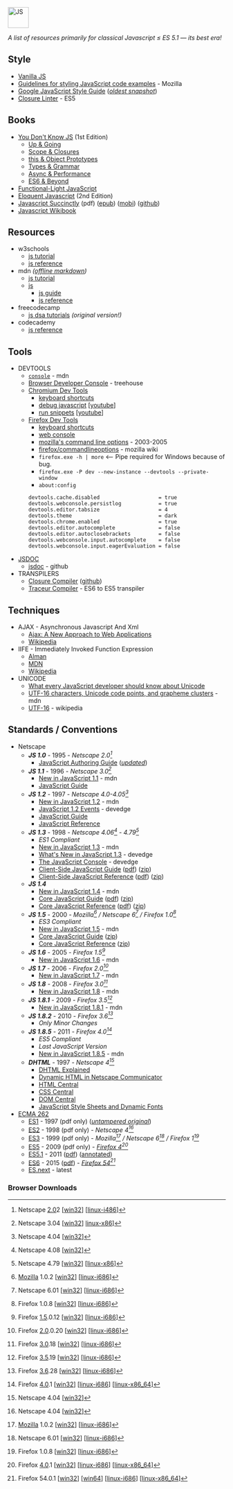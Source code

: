 <img alt="JS" src="https://github.com/user-attachments/assets/54328c3b-0d27-4494-a1db-90e9188a6159" width="48px" />

_A list of resources primarily for classical Javascript ≤ ES 5.1 — its best era!_

## Style

* [Vanilla JS](http://vanilla-js.com/)
* [Guidelines for styling JavaScript code examples](https://developer.mozilla.org/en-US/docs/MDN/Writing_guidelines/Writing_style_guide/Code_style_guide/JavaScript) - Mozilla
* [Google JavaScript Style Guide](https://google.github.io/styleguide/jsguide.html) ([_oldest snapshot_](http://web.archive.org/web/20161126025850id_/https://google.github.io/styleguide/jsguide.html))
* [Closure Linter](https://github.com/google/closure-linter) - ES5


## Books

* [You Don't Know JS](https://github.com/getify/You-Dont-Know-JS/blob/1st-ed/README.md) (1st Edition)
  - [Up & Going](https://github.com/getify/You-Dont-Know-JS/blob/1st-ed/up%20&%20going/README.md#you-dont-know-js-up--going)
  - [Scope & Closures](https://github.com/getify/You-Dont-Know-JS/blob/1st-ed/scope%20&%20closures/README.md#you-dont-know-js-scope--closures)
  - [this & Object Prototypes](https://github.com/getify/You-Dont-Know-JS/blob/1st-ed/this%20&%20object%20prototypes/README.md#you-dont-know-js-this--object-prototypes)
  - [Types & Grammar](https://github.com/getify/You-Dont-Know-JS/blob/1st-ed/types%20&%20grammar/README.md#you-dont-know-js-types--grammar)
  - [Async & Performance](https://github.com/getify/You-Dont-Know-JS/blob/1st-ed/async%20&%20performance/README.md#you-dont-know-js-async--performance)
  - [ES6 & Beyond](https://github.com/getify/You-Dont-Know-JS/blob/1st-ed/es6%20&%20beyond/README.md#you-dont-know-js-es6--beyond)
* [Functional-Light JavaScript](https://github.com/getify/Functional-Light-JS)
* [Eloquent Javascript](https://eloquentjavascript.net/2nd_edition/) (2nd Edition)
* [Javascript Succinctly](https://s3.amazonaws.com/ebooks.syncfusion.com/downloads/JavaScript_Succinctly/JavaScript_Succinctly.pdf) (pdf) ([epub](https://s3.amazonaws.com/ebooks.syncfusion.com/downloads/JavaScript_Succinctly/JavaScript_Succinctly.epub)) ([mobi](https://s3.amazonaws.com/ebooks.syncfusion.com/downloads/JavaScript_Succinctly/JavaScript_Succinctly.mobi)) ([github](https://github.com/SyncfusionSuccinctlyE-Books/JavaScript-Succinctly))
* [Javascript Wikibook](https://en.wikibooks.org/wiki/JavaScript)


## Resources

* w3schools
  - [js tutorial](https://www.w3schools.com/js/default.asp)
  - [js reference](https://www.w3schools.com/jsref/default.asp)
* mdn _([offline markdown](https://github.com/mdn/content))_
  - [js tutorial](https://developer.mozilla.org/en-US/docs/Learn_web_development/Core/Scripting)
  - [js](https://developer.mozilla.org/en-US/docs/Web/JavaScript)
    - [js guide](https://developer.mozilla.org/en-US/docs/Web/JavaScript/Guide)
    - [js reference](https://developer.mozilla.org/en-US/docs/Web/JavaScript/Reference)
* freecodecamp
  - [js dsa tutorials](https://www.freecodecamp.org/learn/javascript-algorithms-and-data-structures/) _(original version!)_
* codecademy
  - [js reference](https://www.codecademy.com/resources/docs/javascript)


## Tools

* DEVTOOLS
  - [`console`](https://developer.mozilla.org/en-US/docs/Web/API/console) - mdn
  - [Browser Developer Console](https://blog.teamtreehouse.com/mastering-developer-tools-console) - treehouse
  - [Chromium Dev Tools](https://developer.chrome.com/docs/devtools/)
    - [keyboard shortcuts](https://developer.chrome.com/docs/devtools/shortcuts/)
    - [debug javascript](https://developer.chrome.com/docs/devtools/javascript/) [[youtube](https://youtu.be/H0XScE08hy8)]
    - [run snippets](https://developer.chrome.com/docs/devtools/javascript/snippets/) [[youtube](https://youtu.be/zW9ibQbYJNE)]
  - [Firefox Dev Tools](https://firefox-source-docs.mozilla.org/devtools-user/index.html)
    - [keyboard shortcuts](https://firefox-source-docs.mozilla.org/devtools-user/keyboard_shortcuts/index.html)
    - [web console](https://firefox-source-docs.mozilla.org/devtools-user/web_console/index.html)
    - [mozilla's command line options](https://www-archive.mozilla.org/docs/command-line-args.html) - 2003-2005
    - [firefox/commandlineoptions](https://wiki.mozilla.org/Firefox/CommandLineOptions) - mozilla wiki
    - `firefox.exe -h | more` <-- Pipe required for Windows because of bug.
    - `firefox.exe -P dev --new-instance --devtools --private-window`
    - `about:config`
    ```
    devtools.cache.disabled                   = true
    devtools.webconsole.persistlog            = true
    devtools.editor.tabsize                   = 4
    devtools.theme                            = dark
    devtools.chrome.enabled                   = true
    devtools.editor.autocomplete              = false
    devtools.editor.autoclosebrackets         = false
    devtools.webconsole.input.autocomplete    = false
    devtools.webconsole.input.eagerEvaluation = false
    ```
* [JSDOC](https://jsdoc.app/)
  - [jsdoc](https://github.com/jsdoc/jsdoc) - github
* TRANSPILERS
  - [Closure Compiler](https://developers.google.com/closure/compiler) ([github](https://github.com/google/closure-compiler))
  - [Traceur Compiler](https://github.com/google/traceur-compiler) - ES6 to ES5 transpiler


## Techniques

* AJAX - Asynchronous Javascript And Xml
  - [Ajax: A New Approach to Web Applications](http://web.archive.org/web/20170809043416id_/https://immagic.com/eLibrary/ARCHIVES/GENERAL/ADTVPATH/A050218G.pdf)
  - [Wikipedia](https://en.wikipedia.org/wiki/Ajax_(programming))
* IIFE - Immediately Invoked Function Expression
  - [Alman](https://web.archive.org/web/20101118035434id_/http://benalman.com/news/2010/11/immediately-invoked-function-expression/)
  - [MDN](https://developer.mozilla.org/en-US/docs/Glossary/IIFE)
  - [Wikipedia](https://en.wikipedia.org/wiki/Immediately_invoked_function_expression)
* UNICODE
  - [What every JavaScript developer should know about Unicode](https://dmitripavlutin.com/what-every-javascript-developer-should-know-about-unicode/)
  - [UTF-16 characters, Unicode code points, and grapheme clusters](https://developer.mozilla.org/en-US/docs/Web/JavaScript/Reference/Global_Objects/String#utf-16_characters_unicode_code_points_and_grapheme_clusters) - mdn
  - [UTF-16](https://en.wikipedia.org/wiki/UTF-16) - wikipedia


## Standards / Conventions

* Netscape
  - ___JS 1.0___ - 1995 - _Netscape 2.0[^1]_
    - [JavaScript Authoring Guide](https://web.archive.org/web/19970613234917id_/http://home.netscape.com/eng/mozilla/2.0/handbook/javascript/index.html)
([_updated_](https://minimum-viable-product.github.io/js-1.0-handbook/))
  - ___JS 1.1___ - 1996 - _Netscape 3.0[^2]_
    - [New in JavaScript 1.1](https://udn.realityripple.com/docs/Archive/Web/JavaScript/New_in_JavaScript/1.1.html) - mdn
    - [JavaScript Guide](https://web.archive.org/web/19970614042441id_/http://home.netscape.com/eng/mozilla/3.0/handbook/javascript/index.html)
  - ___JS 1.2___ - 1997 - _Netscape 4.0-4.05[^3]_
    - [New in JavaScript 1.2](https://udn.realityripple.com/docs/Archive/Web/JavaScript/New_in_JavaScript/1.2.html) - mdn
    - [JavaScript 1.2 Events](https://web.archive.org/web/19990417223104id_/http://developer.netscape.com/docs/technote/javascript/eventhandler/eventhandler.htm) - devedge
    - [JavaScript Guide](https://web.archive.org/web/19981206151821id_/http://developer.netscape.com/docs/manuals/communicator/jsguide4/index.htm)
    - [JavaScript Reference](https://web.archive.org/web/19990420172150id_/http://developer.netscape.com/docs/manuals/communicator/jsref/index.htm)
  - ___JS 1.3___ - 1998 - _Netscape 4.06[^4] - 4.79[^5]_
    - _ES1 Compliant_
    - [New in JavaScript 1.3](https://udn.realityripple.com/docs/Archive/Web/JavaScript/New_in_JavaScript/1.3.html) - mdn
    - [What's New in JavaScript 1.3](https://web.archive.org/web/20000815081640id_/http://developer.netscape.com/docs/manuals/communicator/jsref/js13.html) - devedge
    - [The JavaScript Console](https://web.archive.org/web/19990225164533id_/http://developer.netscape.com/docs/technote/jsconsole.html) - devedge
    - [Client-Side JavaScript Guide](https://web.archive.org/web/19990427055335id_/http://developer.netscape.com/docs/manuals/js/client/jsguide/index.htm)
([pdf](https://web.archive.org/web/20000818004353id_/http://developer.netscape.com/docs/manuals/js/client/jsguide/ClientGuideJS13.pdf))
([zip](https://web.archive.org/web/20000818004401id_/http://developer.netscape.com/docs/manuals/js/client/jsguide/ClientGuideJS13.zip))
    - [Client-Side JavaScript Reference](https://web.archive.org/web/19990423121049id_/http://developer.netscape.com/docs/manuals/js/client/jsref/index.htm)
([pdf](https://web.archive.org/web/20000818004411id_/http://developer.netscape.com/docs/manuals/js/client/jsref/ClientReferenceJS13.pdf))
([zip](https://web.archive.org/web/20000818004419id_/http://developer.netscape.com/docs/manuals/js/client/jsref/ClientReferenceJS13.zip))
  - ___JS 1.4___
    - [New in JavaScript 1.4](https://udn.realityripple.com/docs/Archive/Web/JavaScript/New_in_JavaScript/1.4.html) - mdn
    - [Core JavaScript Guide](https://web.archive.org/web/20000301015524id_/http://developer.netscape.com/docs/manuals/js/core/jsguide/index.htm)
([pdf](https://web.archive.org/web/20000818004517id_/http://developer.netscape.com/docs/manuals/js/core/jsguide/CoreGuideJS14.pdf))
([zip](https://web.archive.org/web/20000818004526id_/http://developer.netscape.com/docs/manuals/js/core/jsguide/CoreGuideJS14.zip))
    - [Core JavaScript Reference](https://web.archive.org/web/20000301130413id_/http://developer.netscape.com/docs/manuals/js/core/jsref/index.htm)
([pdf](https://web.archive.org/web/20000818004546id_/http://developer.netscape.com/docs/manuals/js/core/jsref/CoreReferenceJS14.pdf))
([zip](https://web.archive.org/web/20000818004552id_/http://developer.netscape.com/docs/manuals/js/core/jsref/CoreReferenceJS14.zip))
  - ___JS 1.5___ - 2000 - _Mozilla[^6] / Netscape 6[^7] / Firefox 1.0[^8]_
    - _ES3 Compliant_
    - [New in JavaScript 1.5](https://udn.realityripple.com/docs/Archive/Web/JavaScript/New_in_JavaScript/1.5.html) - mdn
    - [Core JavaScript Guide](https://web.archive.org/web/20010204031200id_/http://developer.netscape.com/docs/manuals/js/core/jsguide15/contents.html)
([zip](https://web.archive.org/web/20030919183318id_/http://devedge.netscape.com:80/library/manuals/2000/javascript/1.5/guide/CoreGuideJS15.zip))
    - [Core JavaScript Reference](https://web.archive.org/web/20010204033300id_/http://developer.netscape.com/docs/manuals/js/core/jsref15/contents.html)
([zip](https://web.archive.org/web/20030403200417id_/http://developer.netscape.com/docs/manuals/js/core/jsref15/CoreReferenceJS15.zip))
  - ___JS 1.6___ - 2005 - _Firefox 1.5[^9]_
    - [New in JavaScript 1.6](https://udn.realityripple.com/docs/Archive/Web/JavaScript/New_in_JavaScript/1.6.html) - mdn
  - ___JS 1.7___ - 2006 - _Firefox 2.0[^10]_
    - [New in JavaScript 1.7](https://udn.realityripple.com/docs/Archive/Web/JavaScript/New_in_JavaScript/1.7.html) - mdn
  - ___JS 1.8___ - 2008 - _Firefox 3.0[^11]_
    - [New in JavaScript 1.8](https://udn.realityripple.com/docs/Archive/Web/JavaScript/New_in_JavaScript/1.8.html) - mdn
  - ___JS 1.8.1___ - 2009 - _Firefox 3.5[^12]_
    - [New in JavaScript 1.8.1](https://udn.realityripple.com/docs/Archive/Web/JavaScript/New_in_JavaScript/1.8.1.html) - mdn
  - ___JS 1.8.2___ - 2010 - _Firefox 3.6[^13]_
    - _Only Minor Changes_
  - ___JS 1.8.5___ - 2011 - _Firefox 4.0[^14]_
    - _ES5 Compliant_
    - _Last JavaScript Version_
    - [New in JavaScript 1.8.5](https://udn.realityripple.com/docs/Archive/Web/JavaScript/New_in_JavaScript/1.8.5) - mdn
  - ___DHTML___ - 1997 - _Netscape 4[^3]_
    - [DHTML Explained](https://www.yourhtmlsource.com/javascript/dhtmlexplained.html)
    - [Dynamic HTML in Netscape Communicator](https://web.archive.org/web/19990423033152id_/http://developer.netscape.com/docs/manuals/communicator/dynhtml/index.htm)
    - [HTML Central](https://web.archive.org/web/20040813051149id_/http://devedge.netscape.com/central/html/)
    - [CSS Central](https://web.archive.org/web/20040926074952id_/http://devedge.netscape.com/central/css/)
    - [DOM Central](https://web.archive.org/web/20041001081429id_/http://devedge.netscape.com/central/dom/)
    - [JavaScript Style Sheets and Dynamic Fonts](https://web.archive.org/web/20030918071806id_/http://www.damsbo.com/webdev/jsss/sstoc.htm)
* [ECMA 262](https://ecma-international.org/publications-and-standards/standards/ecma-262/)
  - [ES1](https://www.ecma-international.org/wp-content/uploads/ECMA-262_1st_edition_june_1997.pdf) - 1997 (pdf only)
([_untampered original_](https://web.archive.org/web/20040716162346id_/http://developer.netscape.com/docs/javascript/e262-pdf.pdf))
  - [ES2](https://ecma-international.org/wp-content/uploads/ECMA-262_2nd_edition_august_1998.pdf) - 1998 (pdf only) - _Netscape 4[^3]_
  - [ES3](https://ecma-international.org/wp-content/uploads/ECMA-262_3rd_edition_december_1999.pdf) - 1999 (pdf only) - _Mozilla[^6] / Netscape 6[^7] / Firefox 1[^8]_
  - [ES5](https://ecma-international.org/wp-content/uploads/ECMA-262_5th_edition_december_2009.pdf) - 2009 (pdf only) -
_[Firefox 4](https://developer.mozilla.org/en-US/docs/Mozilla/Firefox/Releases/4)[^14]_
  - [ES5.1](https://262.ecma-international.org/5.1/index.html) - 2011
([pdf](https://ecma-international.org/wp-content/uploads/ECMA-262_5.1_edition_june_2011.pdf))
([annotated](https://es5.github.io/))
  - [ES6](https://262.ecma-international.org/6.0/index.html) - 2015
([pdf](https://ecma-international.org/wp-content/uploads/ECMA-262_6th_edition_june_2015.pdf)) -
_[Firefox 54](https://developer.mozilla.org/en-US/docs/Mozilla/Firefox/Releases/54)[^15]_
  - [ES.next](https://tc39.es/ecma262/multipage/) - latest


### Browser Downloads

[^1]: Netscape [2.0](https://en.wikipedia.org/wiki/Netscape_Navigator_2)2
  [[win32](https://cdn.browserarchive.org/navigator/32bit/2.02/n32e202.exe)]
  [[linux-i486](https://www.mirrorservice.org/sites/browsers.evolt.org/browsers/navigator/linuxx86/2.02/netscape-v202-export_i486-unknown-linux.tar.gz)]
[^2]: Netscape 3.04
  [[win32](https://web.archive.org/web/20020219135930id_/http://ftp.netscape.com/pub/communicator/english/3.04/windows/windows95_or_nt/navigator_gold/g32d304.exe)]
  [linux-x86](https://www.mirrorservice.org/sites/browsers.evolt.org/browsers/navigator/linuxx86/3.04/netscape-v304-export_x86-unknown-linux-elf.tar.gz)]
[^3]: Netscape 4.04
  [[win32](https://www.mirrorservice.org/sites/browsers.evolt.org/browsers/navigator/32bit/4.04/n32d404.exe)]
[^4]: Netscape 4.08
  [[win32](https://web.archive.org/web/20020527043835id_/http://ftp.netscape.com/pub/communicator/english/4.08/windows/windows95_or_nt/navigator_standalone/n32d408.exe)]
[^5]: Netscape 4.79
  [[win32](https://web.archive.org/web/20020622155649id_/http://ftp.netscape.com:80/pub/communicator/english/4.79/windows/windows95_or_nt/base_install/cb32d479.exe)]
  [[linux-x86](https://web.archive.org/web/20130422080729id_/http://aol-4.vo.llnwd.net/pub/communicator/english/4.79/unix/supported/linux22/navigator_standalone/navigator-v479-us.x86-unknown-linux2.2.tar.gz)]
[^6]: [Mozilla](https://www-archive.mozilla.org/releases/) 1.0.2
  [[win32](http://ftp.mozilla.org/pub/mozilla.org/mozilla/releases/mozilla1.0.2/mozilla-win32-1.0.2-talkback.zip)]
  [[linux-i686](http://ftp.mozilla.org/pub/mozilla.org/mozilla/releases/mozilla1.0.2/mozilla-i686-pc-linux-gnu-1.0.2.tar.gz)]
[^7]: Netscape 6.01
  [[win32](https://web.archive.org/web/20010702053004id_/http://ftp.netscape.com/pub/netscape6/english/6.01/windows/win32/sea/N6Setup.exe)]
  [[linux-i686](https://web.archive.org/web/20010720174635id_/http://ftp.netscape.com/pub/netscape6/english/6.01/unix/linux22/sea/netscape-i686-pc-linux-gnu-sea.tar.gz)]
[^8]: Firefox 1.0.8
  [[win32](https://archive.mozilla.org/pub/firefox/releases/1.0.8/win32/en-US/Firefox%20Setup%201.0.8.exe)]
  [[linux-i686](https://archive.mozilla.org/pub/firefox/releases/1.0.8/linux-i686/en-US/firefox-1.0.8.tar.gz)]
[^9]: Firefox [1.5](https://devdoc.net/web/developer.mozilla.org/en-US/docs/Mozilla/Firefox/Releases/1.5.html).0.12
  [[win32](https://archive.mozilla.org/pub/firefox/releases/1.5.0.12/win32/en-US/Firefox%20Setup%201.5.0.12.exe)]
  [[linux-i686](https://archive.mozilla.org/pub/firefox/releases/1.5.0.12/linux-i686/en-US/firefox-1.5.0.12.tar.gz)]
[^10]: Firefox [2.0](https://devdoc.net/web/developer.mozilla.org/en-US/docs/Mozilla/Firefox/Releases/2.html).0.20
  [[win32](https://archive.mozilla.org/pub/firefox/releases/2.0.0.20/win32/en-US/Firefox%20Setup%202.0.0.20.exe)]
  [[linux-i686](https://archive.mozilla.org/pub/firefox/releases/2.0.0.20/linux-i686/en-US/firefox-2.0.0.20.tar.gz)]
[^11]: Firefox [3.0](https://devdoc.net/web/developer.mozilla.org/en-US/docs/Mozilla/Firefox/Releases/3.html).18
  [[win32](https://archive.mozilla.org/pub/firefox/releases/3.0.18/win32/en-US/Firefox%20Setup%203.0.18.exe)]
  [[linux-i686](https://archive.mozilla.org/pub/firefox/releases/3.0.18/linux-i686/en-US/firefox-3.0.18.tar.bz2)]
[^12]: Firefox [3.5](https://devdoc.net/web/developer.mozilla.org/en-US/docs/Mozilla/Firefox/Releases/3.5.html).19
  [[win32](https://archive.mozilla.org/pub/firefox/releases/3.5.19/win32/en-US/Firefox%20Setup%203.5.19.exe)]
  [[linux-i686](https://archive.mozilla.org/pub/firefox/releases/3.5.19/linux-i686/en-US/firefox-3.5.19.tar.bz2)]
[^13]: Firefox [3.6](https://devdoc.net/web/developer.mozilla.org/en-US/docs/Mozilla/Firefox/Releases/3.6.html).28
  [[win32](https://archive.mozilla.org/pub/firefox/releases/3.6.28/win32/en-US/Firefox%20Setup%203.6.28.exe)]
  [[linux-i686](https://archive.mozilla.org/pub/firefox/releases/3.6.28/linux-i686/en-US/firefox-3.6.28.tar.bz2)]
[^14]: Firefox [4.0](https://devdoc.net/web/developer.mozilla.org/en-US/docs/Mozilla/Firefox/Releases/4.html).1
  [[win32](https://archive.mozilla.org/pub/firefox/releases/4.0.1/win32/en-US/Firefox%20Setup%204.0.1.exe)]
  [[linux-i686](https://archive.mozilla.org/pub/firefox/releases/4.0.1/linux-i686/en-US/firefox-4.0.1.tar.bz2)]
  [[linux-x86_64](https://archive.mozilla.org/pub/firefox/releases/4.0.1/linux-x86_64/en-US/firefox-4.0.1.tar.bz2)]
[^15]: Firefox 54.0.1
  [[win32](https://archive.mozilla.org/pub/firefox/releases/54.0.1/win32-EME-free/en-US/Firefox%20Setup%2054.0.1.exe)]
  [[win64](https://archive.mozilla.org/pub/firefox/releases/54.0.1/win64-EME-free/en-US/Firefox%20Setup%2054.0.1.exe)]
  [[linux-i686](https://archive.mozilla.org/pub/firefox/releases/54.0.1/linux-i686/en-US/firefox-54.0.1.tar.bz2)]
  [[linux-x86_64](https://archive.mozilla.org/pub/firefox/releases/54.0.1/linux-x86_64-EME-free/en-US/firefox-54.0.1.tar.bz2)]
